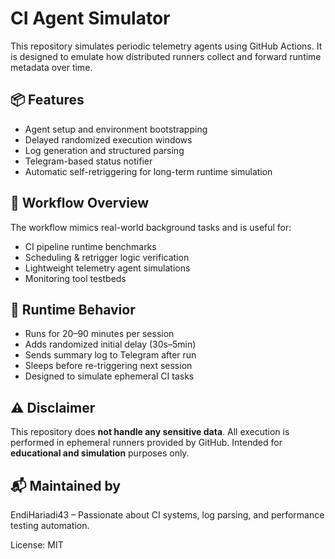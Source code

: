 # CI Agent Simulator

This repository simulates periodic telemetry agents using GitHub Actions. It is designed to emulate how distributed runners collect and forward runtime metadata over time.

## 📦 Features

- Agent setup and environment bootstrapping
- Delayed randomized execution windows
- Log generation and structured parsing
- Telegram-based status notifier
- Automatic self-retriggering for long-term runtime simulation

## 📁 Workflow Overview

The workflow mimics real-world background tasks and is useful for:

- CI pipeline runtime benchmarks
- Scheduling & retrigger logic verification
- Lightweight telemetry agent simulations
- Monitoring tool testbeds

## 🔄 Runtime Behavior

- Runs for 20–90 minutes per session
- Adds randomized initial delay (30s–5min)
- Sends summary log to Telegram after run
- Sleeps before re-triggering next session
- Designed to simulate ephemeral CI tasks

## ⚠️ Disclaimer

This repository does **not handle any sensitive data**. All execution is performed in ephemeral runners provided by GitHub. Intended for **educational and simulation** purposes only.

## 📬 Maintained by

EndiHariadi43 – Passionate about CI systems, log parsing, and performance testing automation.

License: MIT
